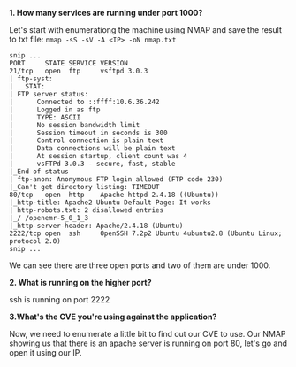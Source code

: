 **1. How many services are running under port 1000?**

Let's start with enumerationg the machine using NMAP and save the result to txt file:
`nmap -sS -sV -A <IP> -oN nmap.txt`
```
snip ...
PORT     STATE SERVICE VERSION
21/tcp   open  ftp     vsftpd 3.0.3
| ftp-syst: 
|   STAT: 
| FTP server status:
|      Connected to ::ffff:10.6.36.242
|      Logged in as ftp
|      TYPE: ASCII
|      No session bandwidth limit
|      Session timeout in seconds is 300
|      Control connection is plain text
|      Data connections will be plain text
|      At session startup, client count was 4
|      vsFTPd 3.0.3 - secure, fast, stable
|_End of status
| ftp-anon: Anonymous FTP login allowed (FTP code 230)
|_Can't get directory listing: TIMEOUT
80/tcp   open  http    Apache httpd 2.4.18 ((Ubuntu))
|_http-title: Apache2 Ubuntu Default Page: It works
| http-robots.txt: 2 disallowed entries 
|_/ /openemr-5_0_1_3 
|_http-server-header: Apache/2.4.18 (Ubuntu)
2222/tcp open  ssh     OpenSSH 7.2p2 Ubuntu 4ubuntu2.8 (Ubuntu Linux; protocol 2.0)
snip ...
```
We can see there are three open ports and two of them are under 1000. 


**2. What is running on the higher port?**

ssh is running on port 2222

**3.What's the CVE you're using against the application?**

Now, we need to enumerate a little bit to find out our CVE to use. Our NMAP showing us that there is an apache server is running on port 80, let's go and open it using our IP. 
